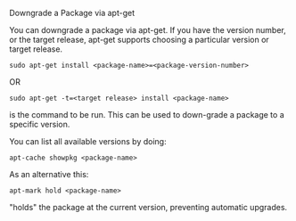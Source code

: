 Downgrade a Package via apt-get

You can downgrade a package via apt-get.
If you have the version number, or the target release, apt-get supports choosing a particular version or target release.
```
sudo apt-get install <package-name>=<package-version-number> 
```
OR
```
sudo apt-get -t=<target release> install <package-name>
```
is the command to be run. This can be used to down-grade a package to a specific version.

You can list all available versions by doing:
```
apt-cache showpkg <package-name> 
```
As an alternative this:
```
apt-mark hold <package-name> 
```
"holds" the package at the current version, preventing automatic upgrades.